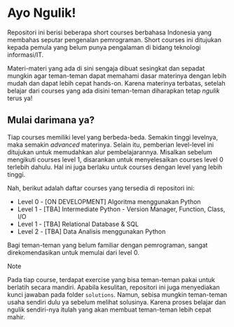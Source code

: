 # Ayo Ngulik!

Repositori ini berisi beberapa short courses berbahasa Indonesia yang membahas seputar pengenalan pemrograman. Short courses ini ditujukan kepada pemula yang belum punya pengalaman di bidang teknologi informasi/IT.

Materi-materi yang ada di sini sengaja dibuat sesingkat dan sepadat mungkin agar teman-teman dapat memahami dasar materinya dengan lebih mudah dan dapat lebih cepat hands-on. Karena materinya terbatas, setelah belajar dari courses yang ada disini teman-teman diharapkan tetap *ngulik* terus ya!

## Mulai darimana ya?

Tiap courses memiliki level yang berbeda-beda. Semakin tinggi levelnya, maka semakin *advanced* materinya. Selain itu, pemberian level-level ini ditujukan untuk memudahkan alur pembelajarannya. Misalkan sebelum mengikuti courses level 1, disarankan untuk menyelesaikan courses level 0 terlebih dahulu. Hal ini juga berlaku untuk courses dengan level yang lebih tinggi.

Nah, berikut adalah daftar courses yang tersedia di repositori ini:

- Level 0 - [ON DEVELOPMENT] Algoritma menggunakan Python
- Level 1 - [TBA] Intermediate Python - Version Manager, Function, Class, I/O
- Level 1 - [TBA] Relational Database & SQL
- Level 2 - [TBA] Data Analisis menggunakan Python

Bagi teman-teman yang belum familiar dengan pemrograman, sangat direkomendasikan untuk memulai dari level 0.

> [!NOTE]
> Pada tiap course, terdapat exercise yang bisa teman-teman pakai untuk berlatih secara mandiri. Apabila kesulitan, repositori ini juga menyediakan kunci jawaban pada folder `solutions`. Namun, sebisa mungkin teman-teman usaha sendiri dulu ya sebelum melihat solusinya. Karena proses belajar dan ngulik sendiri-nya itulah yang akan membuat teman-teman lebih cepat mahir.